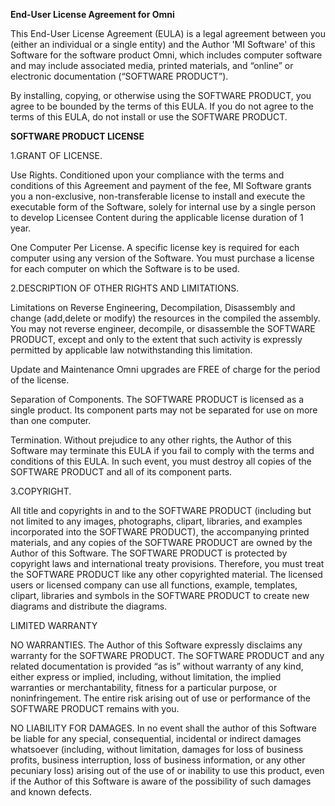 ﻿**End-User License Agreement for Omni**

This End-User License Agreement (EULA) is a legal agreement between you (either an individual or a single entity) and the Author 
'MI Software' of this Software for the software product Omni, which includes computer software and may include associated media, printed materials, and “online” or electronic documentation (“SOFTWARE PRODUCT”).

By installing, copying, or otherwise using the SOFTWARE PRODUCT, you agree to be bounded by the terms of this EULA.
If you do not agree to the terms of this EULA, do not install or use the SOFTWARE PRODUCT.

**SOFTWARE PRODUCT LICENSE**

1.GRANT OF LICENSE.

Use Rights. Conditioned upon your compliance with the terms and conditions of this Agreement and payment of the fee, MI Software grants you a non-exclusive, non-transferable license to install and execute the executable form of the Software, solely for internal use by a single person to develop Licensee Content during the applicable license duration of 1 year.

One Computer Per License. A specific license key is required for each computer using any version of the Software. You must purchase a license for each computer on which the Software is to be used.

2.DESCRIPTION OF OTHER RIGHTS AND LIMITATIONS.

Limitations on Reverse Engineering, Decompilation, Disassembly and change (add,delete or modify) the resources in the compiled the assembly. You may not reverse engineer, decompile, or disassemble the SOFTWARE PRODUCT, except and only to the extent that such activity is expressly permitted by applicable law notwithstanding this limitation.

Update and Maintenance
Omni upgrades are FREE of charge for the period of the license.

Separation of Components.
The SOFTWARE PRODUCT is licensed as a single product. Its component parts may not be separated for use on more than one computer.

Termination.
Without prejudice to any other rights, the Author of this Software may terminate this EULA if you fail to comply with the terms and conditions of this EULA. In such event, you must destroy all copies of the SOFTWARE PRODUCT and all of its component parts.

3.COPYRIGHT.

All title and copyrights in and to the SOFTWARE PRODUCT (including but not limited to any images, photographs, clipart, libraries, and examples incorporated into the SOFTWARE PRODUCT), the accompanying printed materials, and any copies of the SOFTWARE PRODUCT are owned by the Author of this Software. The SOFTWARE PRODUCT is protected by copyright laws and international treaty provisions. Therefore, you must treat the SOFTWARE PRODUCT like any other copyrighted material. The licensed users or licensed company can use all functions, example, templates, clipart, libraries and symbols in the SOFTWARE PRODUCT to create new diagrams and distribute the diagrams.

LIMITED WARRANTY

NO WARRANTIES.
The Author of this Software expressly disclaims any warranty for the SOFTWARE PRODUCT. The SOFTWARE PRODUCT and any related documentation is provided “as is” without warranty of any kind, either express or implied, including, without limitation, the implied warranties or merchantability, fitness for a particular purpose, or noninfringement. The entire risk arising out of use or performance of the SOFTWARE PRODUCT remains with you.

NO LIABILITY FOR DAMAGES.
In no event shall the author of this Software be liable for any special, consequential, incidental or indirect damages whatsoever (including, without limitation, damages for loss of business profits, business interruption, loss of business information, or any other pecuniary loss) arising out of the use of or inability to use this product, even if the Author of this Software is aware of the possibility of such damages and known defects.